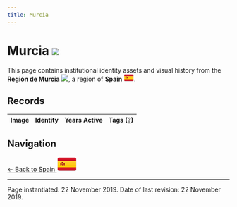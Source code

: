 ```yaml
---
title: Murcia
---
```


# Murcia <img src="/images/FlagKit/EU/ES/MC/MC@3x.png" class="flagkit-head">

This page contains institutional identity assets and visual history from the **Región de Murcia** <img src="/images/FlagKit/EU/ES/MC/MC.png" class="flagkit">, a region of **Spain** <img src="/images/FlagKit/EU/ES/ES.png" class="flagkit">.

## Records

| Image | Identity | Years Active | Tags ([?](/guide/flags.html#Flags-Aiding-in-Classification)) |
| :---: | :------- | :-----------:| :---: |

## Navigation

[← Back to Spain <img src="/images/FlagKit/EU/ES/ES@2x.png" class="flagkit">](../ES.html)

---

Page instantiated: 22 November 2019.
Date of last revision: 22 November 2019.